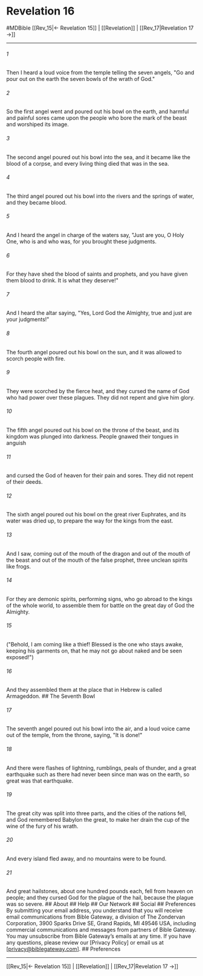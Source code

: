 # Revelation 16
#MDBible
[[Rev_15|← Revelation 15]] | [[Revelation]] | [[Rev_17|Revelation 17 →]]

***






###### 1 


Then I heard a loud voice from the temple telling the seven angels, "Go and pour out on the earth the seven bowls of the wrath of God." 





###### 2 


So the first angel went and poured out his bowl on the earth, and harmful and painful sores came upon the people who bore the mark of the beast and worshiped its image. 





###### 3 


The second angel poured out his bowl into the sea, and it became like the blood of a corpse, and every living thing died that was in the sea. 





###### 4 


The third angel poured out his bowl into the rivers and the springs of water, and they became blood. 





###### 5 


And I heard the angel in charge of the waters say, "Just are you, O Holy One, who is and who was, for you brought these judgments. 





###### 6 


For they have shed the blood of saints and prophets, and you have given them blood to drink. It is what they deserve!" 





###### 7 


And I heard the altar saying, "Yes, Lord God the Almighty, true and just are your judgments!" 





###### 8 


The fourth angel poured out his bowl on the sun, and it was allowed to scorch people with fire. 





###### 9 


They were scorched by the fierce heat, and they cursed the name of God who had power over these plagues. They did not repent and give him glory. 





###### 10 


The fifth angel poured out his bowl on the throne of the beast, and its kingdom was plunged into darkness. People gnawed their tongues in anguish 





###### 11 


and cursed the God of heaven for their pain and sores. They did not repent of their deeds. 





###### 12 


The sixth angel poured out his bowl on the great river Euphrates, and its water was dried up, to prepare the way for the kings from the east. 





###### 13 


And I saw, coming out of the mouth of the dragon and out of the mouth of the beast and out of the mouth of the false prophet, three unclean spirits like frogs. 





###### 14 


For they are demonic spirits, performing signs, who go abroad to the kings of the whole world, to assemble them for battle on the great day of God the Almighty. 





###### 15 


("Behold, I am coming like a thief! Blessed is the one who stays awake, keeping his garments on, that he may not go about naked and be seen exposed!") 





###### 16 


And they assembled them at the place that in Hebrew is called Armageddon. ## The Seventh Bowl 





###### 17 


The seventh angel poured out his bowl into the air, and a loud voice came out of the temple, from the throne, saying, "It is done!" 





###### 18 


And there were flashes of lightning, rumblings, peals of thunder, and a great earthquake such as there had never been since man was on the earth, so great was that earthquake. 





###### 19 


The great city was split into three parts, and the cities of the nations fell, and God remembered Babylon the great, to make her drain the cup of the wine of the fury of his wrath. 





###### 20 


And every island fled away, and no mountains were to be found. 





###### 21 


And great hailstones, about one hundred pounds each, fell from heaven on people; and they cursed God for the plague of the hail, because the plague was so severe. ## About ## Help ## Our Network ## Social ## Preferences By submitting your email address, you understand that you will receive email communications from Bible Gateway, a division of The Zondervan Corporation, 3900 Sparks Drive SE, Grand Rapids, MI 49546 USA, including commercial communications and messages from partners of Bible Gateway. You may unsubscribe from Bible Gateway&rsquo;s emails at any time. If you have any questions, please review our [Privacy Policy] or email us at [privacy@biblegateway.com]. ## Preferences

***

[[Rev_15|← Revelation 15]] | [[Revelation]] | [[Rev_17|Revelation 17 →]]
